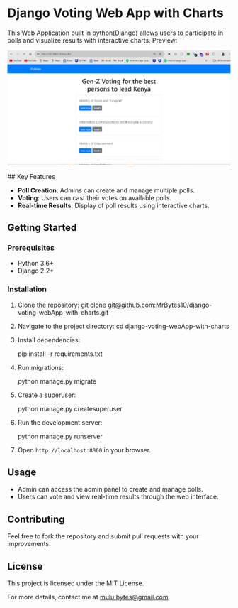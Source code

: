# Django Voting Web App with Charts

This Web Application built in python(Django) allows users to participate in polls and visualize results with interactive charts.
Preview:

<p> <img src="voting-webApp.jpg"> </p>
## Key Features

- **Poll Creation**: Admins can create and manage multiple polls.
- **Voting**: Users can cast their votes on available polls.
- **Real-time Results**: Display of poll results using interactive charts.

## Getting Started

### Prerequisites

- Python 3.6+
- Django 2.2+

### Installation

1. Clone the repository:
   git clone git@github.com:MrBytes10/django-voting-webApp-with-charts.git
2. Navigate to the project directory:
   cd django-voting-webApp-with-charts
3. Install dependencies:

   pip install -r requirements.txt

4. Run migrations:

   python manage.py migrate

5. Create a superuser:

   python manage.py createsuperuser

6. Run the development server:

   python manage.py runserver

7. Open `http://localhost:8000` in your browser.

## Usage

- Admin can access the admin panel to create and manage polls.
- Users can vote and view real-time results through the web interface.

## Contributing

Feel free to fork the repository and submit pull requests with your improvements.

## License

This project is licensed under the MIT License.

For more details, contact me at mulu.bytes@gmail.com.
